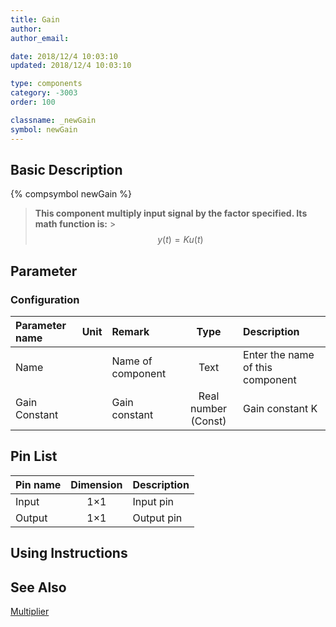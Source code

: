 ```yaml
---
title: Gain
author:
author_email:

date: 2018/12/4 10:03:10
updated: 2018/12/4 10:03:10

type: components
category: -3003
order: 100

classname: _newGain
symbol: newGain
---
```


## Basic Description

{% compsymbol newGain %}

> **This component multiply input signal by the factor specified. Its math function is:** > $$y(t) = Ku(t)$$

## Parameter

### Configuration

| Parameter name | Unit | Remark            |        Type         | Description                      |
| :------------- | :--- | :---------------- | :-----------------: | :------------------------------- |
| Name           |      | Name of component |        Text         | Enter the name of this component |
| Gain Constant  |      | Gain constant     | Real number (Const) | Gain constant K                  |

## Pin List

| Pin name | Dimension | Description |
| :------- | :-------: | :---------- |
| Input    |    1×1    | Input pin   |
| Output   |    1×1    | Output pin  |

## Using Instructions

## See Also

[Multiplier](comp_newMultiply.html)
